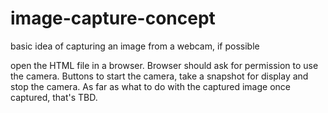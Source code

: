 # image-capture-concept
basic idea of capturing an image from a webcam, if possible


open the HTML file in a browser. Browser should ask for permission to use the camera. Buttons to start the camera, take a snapshot for display and stop the camera.
As far as what to do with the captured image once captured, that's TBD.
